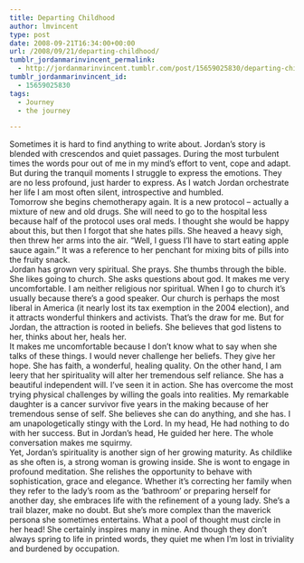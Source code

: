 ```yaml
---
title: Departing Childhood
author: lmvincent
type: post
date: 2008-09-21T16:34:00+00:00
url: /2008/09/21/departing-childhood/
tumblr_jordanmarinvincent_permalink:
  - http://jordanmarinvincent.tumblr.com/post/15659025830/departing-childhood
tumblr_jordanmarinvincent_id:
  - 15659025830
tags:
  - Journey
  - the journey

---
```

<a href="http://www.flickr.com/photos/larryvincent/2876640727/" title="photo sharing" target="_blank" rel="noopener"><img src="http://farm4.static.flickr.com/3101/2876640727_40606c5f06_m.jpg" alt="" /></a>  
Sometimes it is hard to find anything to write about. Jordan&rsquo;s story is blended with crescendos and quiet passages. During the most turbulent times the words pour out of me in my mind&rsquo;s effort to vent, cope and adapt. But during the tranquil moments I struggle to express the emotions. They are no less profound, just harder to express. As I watch Jordan orchestrate her life I am most often silent, introspective and humbled.  
Tomorrow she begins chemotherapy again. It is a new protocol &ndash; actually a mixture of new and old drugs. She will need to go to the hospital less because half of the protocol uses oral meds. I thought she would be happy about this, but then I forgot that she hates pills. She heaved a heavy sigh, then threw her arms into the air. &ldquo;Well, I guess I&rsquo;ll have to start eating apple sauce again.&rdquo; It was a reference to her penchant for mixing bits of pills into the fruity snack.<a name="more"></a>  
Jordan has grown very spiritual. She prays. She thumbs through the bible. She likes going to church. She asks questions about god. It makes me very uncomfortable. I am neither religious nor spiritual. When I go to church it&rsquo;s usually because there&rsquo;s a good speaker. Our church is perhaps the most liberal in America (it nearly lost its tax exemption in the 2004 election), and it attracts wonderful thinkers and activists. That&rsquo;s the draw for me. But for Jordan, the attraction is rooted in beliefs. She believes that god listens to her, thinks about her, heals her.  
It makes me uncomfortable because I don&rsquo;t know what to say when she talks of these things. I would never challenge her beliefs. They give her hope. She has faith, a wonderful, healing quality. On the other hand, I am leery that her spirituality will alter her tremendous self reliance. She has a beautiful independent will. I&rsquo;ve seen it in action. She has overcome the most trying physical challenges by willing the goals into realities. My remarkable daughter is a cancer survivor five years in the making because of her tremendous sense of self. She believes she can do anything, and she has. I am unapologetically stingy with the Lord. In my head, He had nothing to do with her success. But in Jordan&rsquo;s head, He guided her here. The whole conversation makes me squirmy.  
Yet, Jordan&rsquo;s spirituality is another sign of her growing maturity. As childlike as she often is, a strong woman is growing inside. She is wont to engage in profound meditation. She relishes the opportunity to behave with sophistication, grace and elegance. Whether it&rsquo;s correcting her family when they refer to the lady&rsquo;s room as the &lsquo;bathroom&rsquo; or preparing herself for another day, she embraces life with the refinement of a young lady. She&rsquo;s a trail blazer, make no doubt. But she&rsquo;s more complex than the maverick persona she sometimes entertains. What a pool of thought must circle in her head! She certainly inspires many in mine. And though they don&rsquo;t always spring to life in printed words, they quiet me when I&rsquo;m lost in triviality and burdened by occupation.

<div class="blogger-post-footer">
  <img loading="lazy" width="1" height="1" src="https://blogger.googleusercontent.com/tracker/9039099668816362935-2594147108954276268?l=jordansjourney2.blogspot.com" alt="" />
</div>